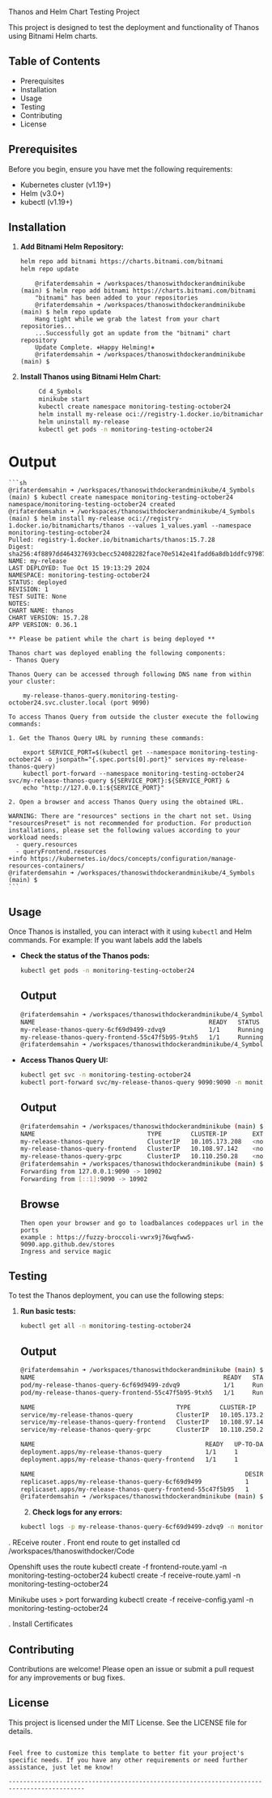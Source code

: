 Thanos and Helm Chart Testing Project

This project is designed to test the deployment and functionality of Thanos using Bitnami Helm charts.

## Table of Contents

- Prerequisites
- Installation
- Usage
- Testing
- Contributing
- License

## Prerequisites

Before you begin, ensure you have met the following requirements:

- Kubernetes cluster (v1.19+)
- Helm (v3.0+)
- kubectl (v1.19+)

## Installation

1. **Add Bitnami Helm Repository:**

    ```sh
    helm repo add bitnami https://charts.bitnami.com/bitnami
    helm repo update
    ```

    ```
        @rifaterdemsahin ➜ /workspaces/thanoswithdockerandminikube (main) $ helm repo add bitnami https://charts.bitnami.com/bitnami
        "bitnami" has been added to your repositories
        @rifaterdemsahin ➜ /workspaces/thanoswithdockerandminikube (main) $ helm repo update
        Hang tight while we grab the latest from your chart repositories...
        ...Successfully got an update from the "bitnami" chart repository
        Update Complete. ⎈Happy Helming!⎈
        @rifaterdemsahin ➜ /workspaces/thanoswithdockerandminikube (main) $ 
    ```

2. **Install Thanos using Bitnami Helm Chart:**

    ```sh
         Cd 4_Symbols
         minikube start
         kubectl create namespace monitoring-testing-october24
         helm install my-release oci://registry-1.docker.io/bitnamicharts/thanos --values 1_values.yaml --namespace monitoring-testing-october24
         helm uninstall my-release 
         kubectl get pods -n monitoring-testing-october24
    ```

# Output

    ```sh
    @rifaterdemsahin ➜ /workspaces/thanoswithdockerandminikube/4_Symbols (main) $ kubectl create namespace monitoring-testing-october24
    namespace/monitoring-testing-october24 created
    @rifaterdemsahin ➜ /workspaces/thanoswithdockerandminikube/4_Symbols (main) $ helm install my-release oci://registry-1.docker.io/bitnamicharts/thanos --values 1_values.yaml --namespace monitoring-testing-october24
    Pulled: registry-1.docker.io/bitnamicharts/thanos:15.7.28
    Digest: sha256:4f8897dd464327693cbecc524082282face70e5142e41fadd6a8db1ddfc97987
    NAME: my-release
    LAST DEPLOYED: Tue Oct 15 19:13:29 2024
    NAMESPACE: monitoring-testing-october24
    STATUS: deployed
    REVISION: 1
    TEST SUITE: None
    NOTES:
    CHART NAME: thanos
    CHART VERSION: 15.7.28
    APP VERSION: 0.36.1

    ** Please be patient while the chart is being deployed **

    Thanos chart was deployed enabling the following components:
    - Thanos Query

    Thanos Query can be accessed through following DNS name from within your cluster:

        my-release-thanos-query.monitoring-testing-october24.svc.cluster.local (port 9090)

    To access Thanos Query from outside the cluster execute the following commands:

    1. Get the Thanos Query URL by running these commands:

        export SERVICE_PORT=$(kubectl get --namespace monitoring-testing-october24 -o jsonpath="{.spec.ports[0].port}" services my-release-thanos-query)
        kubectl port-forward --namespace monitoring-testing-october24 svc/my-release-thanos-query ${SERVICE_PORT}:${SERVICE_PORT} &
        echo "http://127.0.0.1:${SERVICE_PORT}"

    2. Open a browser and access Thanos Query using the obtained URL.

    WARNING: There are "resources" sections in the chart not set. Using "resourcesPreset" is not recommended for production. For production installations, please set the following values according to your workload needs:
      - query.resources
      - queryFrontend.resources
    +info https://kubernetes.io/docs/concepts/configuration/manage-resources-containers/
    @rifaterdemsahin ➜ /workspaces/thanoswithdockerandminikube/4_Symbols (main) $ 
    ```

## Usage

Once Thanos is installed, you can interact with it using `kubectl` and Helm commands. For example:
If you want labels add the labels
- **Check the status of the Thanos pods:**

    ```sh
    kubectl get pods -n monitoring-testing-october24
    ```
    ## Output

    ```sh
    @rifaterdemsahin ➜ /workspaces/thanoswithdockerandminikube/4_Symbols (main) $ kubectl get pods -n monitoring-testing-october24
    NAME                                                READY   STATUS    RESTARTS   AGE
    my-release-thanos-query-6cf69d9499-zdvq9            1/1     Running   0          10m
    my-release-thanos-query-frontend-55c47f5b95-9txh5   1/1     Running   0          10m
    @rifaterdemsahin ➜ /workspaces/thanoswithdockerandminikube/4_Symbols (main) $ 
    ```



- **Access Thanos Query UI:**

    ```sh
    kubectl get svc -n monitoring-testing-october24
    kubectl port-forward svc/my-release-thanos-query 9090:9090 -n monitoring-testing-october24
    ```

    ## Output

    ```sh
    @rifaterdemsahin ➜ /workspaces/thanoswithdockerandminikube (main) $ kubectl get svc -n monitoring-testing-october24
    NAME                               TYPE        CLUSTER-IP       EXTERNAL-IP   PORT(S)     AGE
    my-release-thanos-query            ClusterIP   10.105.173.208   <none>        9090/TCP    14m
    my-release-thanos-query-frontend   ClusterIP   10.108.97.142    <none>        9090/TCP    14m
    my-release-thanos-query-grpc       ClusterIP   10.110.250.28    <none>        10901/TCP   14m
    @rifaterdemsahin ➜ /workspaces/thanoswithdockerandminikube (main) $ kubectl port-forward svc/my-release-thanos-query 9090:9090 -n monitoring-testing-october24
    Forwarding from 127.0.0.1:9090 -> 10902
    Forwarding from [::1]:9090 -> 10902
    ```

    ## Browse
    
    ```
    Then open your browser and go to loadbalances codeppaces url in the ports
    example : https://fuzzy-broccoli-vwrx9j76wqfww5-9090.app.github.dev/stores
    Ingress and service magic
    ```

## Testing

To test the Thanos deployment, you can use the following steps:

1. **Run basic tests:**

    ```sh
    kubectl get all -n monitoring-testing-october24
    ```
    ## Output

    ```sh
    @rifaterdemsahin ➜ /workspaces/thanoswithdockerandminikube (main) $ kubectl get all -n monitoring-testing-october24
    NAME                                                    READY   STATUS    RESTARTS   AGE
    pod/my-release-thanos-query-6cf69d9499-zdvq9            1/1     Running   0          22m
    pod/my-release-thanos-query-frontend-55c47f5b95-9txh5   1/1     Running   0          22m

    NAME                                       TYPE        CLUSTER-IP       EXTERNAL-IP   PORT(S)     AGE
    service/my-release-thanos-query            ClusterIP   10.105.173.208   <none>        9090/TCP    22m
    service/my-release-thanos-query-frontend   ClusterIP   10.108.97.142    <none>        9090/TCP    22m
    service/my-release-thanos-query-grpc       ClusterIP   10.110.250.28    <none>        10901/TCP   22m

    NAME                                               READY   UP-TO-DATE   AVAILABLE   AGE
    deployment.apps/my-release-thanos-query            1/1     1            1           22m
    deployment.apps/my-release-thanos-query-frontend   1/1     1            1           22m

    NAME                                                          DESIRED   CURRENT   READY   AGE
    replicaset.apps/my-release-thanos-query-6cf69d9499            1         1         1       22m
    replicaset.apps/my-release-thanos-query-frontend-55c47f5b95   1         1         1       22m
    @rifaterdemsahin ➜ /workspaces/thanoswithdockerandminikube (main) $ 
    ```

    2. **Check logs for any errors:**

    ```sh
    kubectl logs -p my-release-thanos-query-6cf69d9499-zdvq9 -n monitoring-testing-october24
    ```

. REceive router
. Front end route to get installed
cd /workspaces/thanoswithdocker/Code

Openshift uses the route
   kubectl create -f frontend-route.yaml -n monitoring-testing-october24
   kubectl create -f receive-route.yaml -n monitoring-testing-october24

Minikube uses > port forwarding 
   kubectl create -f receive-config.yaml -n monitoring-testing-october24

. Install Certificates

## Contributing

Contributions are welcome! Please open an issue or submit a pull request for any improvements or bug fixes.

## License

This project is licensed under the MIT License. See the LICENSE file for details.
```

Feel free to customize this template to better fit your project's specific needs. If you have any other requirements or need further assistance, just let me know!

-------------------------------------------------------------------------------------------

